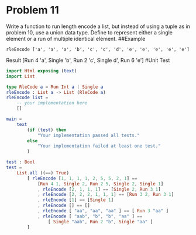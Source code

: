 # Problem 11
Write a function to run length encode a list, but instead of using a tuple as in problem 10, use a union data type. Define to represent either a single element or a run of multiple identical element.
##Example
```
rleEncode ['a', 'a', 'a', 'b', 'c', 'c', 'd', 'e', 'e', 'e', 'e', 'e']
```
Result
[Run 4 'a', Single 'b', Run 2 'c', Single d', Run 6 'e']
#Unit Test

```elm
import Html exposing (text)
import List

type RleCode a = Run Int a | Single a
rleEncode : List a -> List (RleCode a)
rleEncode list =
    -- your implementation here
    []

main =
    text
        (if (test) then
            "Your implementation passed all tests."
        else
            "Your implementation failed at least one test."
        )

test : Bool
test =
    List.all ((==) True)
        [ rleEncode [1, 1, 1, 1, 2, 5, 5, 2, 1] ==
            [Run 4 1, Single 2, Run 2 5, Single 2, Single 1]
            , rleEncode [2, 1, 1, 1] == [Single 2, Run 3 1]
            , rleEncode [2, 2, 2, 1, 1, 1] == [Run 3 2, Run 3 1]
            , rleEncode [1] == [Single 1]
            , rleEncode [] == []
            , rleEncode [ "aa", "aa", "aa" ] == [ Run 3 "aa" ]
            , rleEncode [ "aab", "b", "b", "aa" ] ==
                [ Single "aab", Run 2 "b", Single "aa" ]
        ]
```